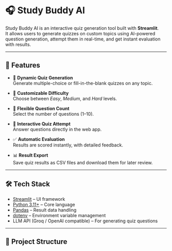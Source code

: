 # 🎧 Study Buddy AI

Study Buddy AI is an interactive quiz generation tool built with **Streamlit**.  
It allows users to generate quizzes on custom topics using AI-powered question generation, attempt them in real-time, and get instant evaluation with results.

---

## 🚀 Features

- 🎯 **Dynamic Quiz Generation**  
  Generate multiple-choice or fill-in-the-blank quizzes on any topic.

- 🧠 **Customizable Difficulty**  
  Choose between *Easy*, *Medium*, and *Hard* levels.

- 🔢 **Flexible Question Count**  
  Select the number of questions (1–10).

- 📝 **Interactive Quiz Attempt**  
  Answer questions directly in the web app.

- ✅ **Automatic Evaluation**  
  Results are scored instantly, with detailed feedback.

- 📊 **Result Export**  
  Save quiz results as CSV files and download them for later review.

---

## 🛠️ Tech Stack

- [Streamlit](https://streamlit.io/) – UI framework  
- [Python 3.11+](https://www.python.org/) – Core language  
- [Pandas](https://pandas.pydata.org/) – Result data handling  
- [dotenv](https://pypi.org/project/python-dotenv/) – Environment variable management  
- LLM API (Groq / OpenAI compatible) – For generating quiz questions  

---

## 📂 Project Structure

